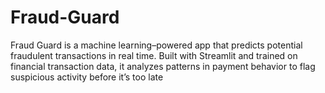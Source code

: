 # Fraud-Guard
Fraud Guard is a machine learning–powered app that predicts potential fraudulent transactions in real time. Built with Streamlit and trained on financial transaction data, it analyzes patterns in payment behavior to flag suspicious activity before it’s too late
